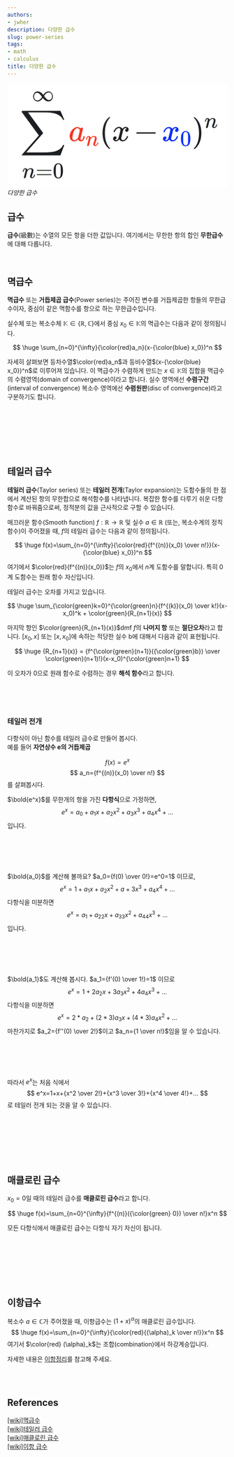 ```yaml
---
authors:
- jwher
description: 다양한 급수
slug: power-series
tags:
- math
- calculus
title: 다양한 급수
---
```


![power series](power-series-formula.png)
*다양한 급수*

<!--truncate-->

## 급수
**급수**(級數)는 수열의 모든 항을 더한 값입니다.
여기에서는 무한한 항의 합인 **무한급수** 에 대해 다룹니다.

<br/>

## 멱급수
**멱급수** 또는 **거듭제곱 급수**(Power series)는 주어진 변수를 거듭제곱한 항들의 무한급수이자,
중심이 같은 멱함수를 항으로 하는 무한급수입니다.

실수체 또는 복소수체 $\mathbb{K} \in \{\mathbb{R,C}\}$에서 중심 $x_0 \in \mathbb{K}$의 멱급수는 다음과 같이 정의됩니다.

$$
\huge
\sum_{n=0}^{\infty}{\color{red}a_n}(x-{\color{blue} x_0})^n
$$

자세히 살펴보면 등차수열$\color{red}a_n$과 등비수열$(x-{\color{blue} x_0})^n$로 이루어져 있습니다.
이 멱급수가 수렴하게 만드는 $x \in \mathbb{K}$의 집합을 멱급수의 수렴영역(domain of convergence)이라고 합니다.
실수 영역에선 **수렴구간**(interval of convergence)
복소수 영역에선 **수렴원판**(disc of convergence)라고 구분하기도 합니다.

<br/><br/><br/><br/><br/><br/>

## 테일러 급수
**테일러 급수**(Taylor series) 또는 **테일러 전개**(Taylor expansion)는 도함수들의 한 점에서 계산된 항의 무한합으로 해석함수를 나타냅니다.
복잡한 함수를 다루기 쉬운 다항함수로 바꿔줌으로써, 정적분의 값을 근사적으로 구할 수 있습니다.

매끄러운 함수(Smooth function) $f:\mathbb{R} \rightarrow \mathbb{R}$ 및 실수 $a \in \mathbb{R}$
(또는, 복소수계의 정칙함수)이 주어졌을 때,
$f$의 테일러 급수는 다음과 같이 정의됩니다.

$$
\huge
f(x)=\sum_{n=0}^{\infty}{\color{red}{f^{(n)}(x_0) \over n!}}(x-{\color{blue} x_0})^n
$$

여기에서 $\color{red}{f^{(n)}(x_0)}$는 $f$의 $x_0$에서 $n$계 도함수를 말합니다.
특히 0계 도함수는 원래 함수 자신입니다.

테일러 급수는 오차를 가지고 있습니다.

$$
\huge
\sum_{\color{green}k=0}^{\color{green}n}{f^{(k)}(x_0) \over k!}(x-x_0)^k + \color{green}{R_{n+1}(x)}
$$

마지막 항인 $\color{green}{R_{n+1}(x)}$dmf $f$의 **나머지 항** 또는 **절단오차**라고 합니다.
$[x_0,x]$ 또는 $[x,x_0]$에 속하는 적당한 실수 b에 대해서 다음과 같이 표현됩니다.

$$
\huge
{R_{n+1}(x)} = {f^{\color{green}(n+1)}({\color{green}b}) \over \color{green}(n+1)!}(x-x_0)^{\color{green}n+1}
$$

이 오차가 0으로 원래 함수로 수렴하는 경우 **해석 함수**라고 합니다.

<br/><br/><br/>

### 테일러 전개

다항식이 아닌 함수를 테일러 급수로 만들어 봅시다.  
예를 들어 **자연상수 e의 거듭제곱**

$$
f(x)=e^x
$$
$$
a_n={f^{(n)}(x_0) \over n!}
$$
를 살펴봅시다.

$\bold{e^x}$를 무한개의 항을 가진 **다항식**으로 가정하면,
$$
e^x=a_0+a_1x+a_2x^2+a_3x^3+a_4x^4+...
$$
입니다.

<br/><br/><br/><br/>

$\bold{a_0}$를 계산해 볼까요? $a_0={f(0) \over 0!}=e^0=1$ 이므로,
$$
e^x=1+a_1x+a_2x^2+a+3x^3+a_4x^4+...
$$
다항식을 미분하면
$$
e^x=a_1+a_22x+a_33x^2+a_44x^3+...
$$
입니다.

<br/><br/><br/><br/>

$\bold{a_1}$도 계산해 봅시다. $a_1={f'(0) \over 1!}=1$ 이므로
$$
e^x=1+2a_2x+3a_3x^2+4a_4x^3+...
$$
다항식을 미분하면
$$
e^x=2*a_2+(2*3)a_3x+(4*3)a_4x^2+...
$$
마찬가지로 $a_2={f''(0) \over 2!}$이고 $a_n={1 \over n!}$임을 알 수 있습니다.

<br/><br/><br/><br/>

따라서 $e^x$는 처음 식에서
$$
e^x=1+x+{x^2 \over 2!}+{x^3 \over 3!}+{x^4 \over 4!}+...
$$
로 테일러 전개 되는 것을 알 수 있습니다.

<br/><br/><br/><br/><br/><br/>

## 매클로린 급수
$x_0=0$일 때의 테일러 급수를 **매클로린 급수**라고 합니다.

$$
\huge
f(x)=\sum_{n=0}^{\infty}{f^{(n)}({\color{green} 0}) \over n!}x^n
$$

모든 다항식에서 매클로린 급수는 다항식 자기 자신이 됩니다.

<br/><br/><br/><br/><br/><br/>

## 이항급수

복소수 $a \in \mathbb C$가 주어졌을 때, 이항급수는 $(1+x)^\alpha$의 매클로린 급수입니다.
$$
\huge
f(x)=\sum_{n=0}^{\infty}{\color{red}{(\alpha)_k \over n!}}x^n
$$
여기서 $\color{red} (\alpha)_k$는 조합(combination)에서 하강계승입니다.

자세한 내용은 [이항정리](/posts/binomial-theorem)를 참고해 주세요.

<br/><br/>

<!-- 조수주기
jpeg(joint photographic experts group), mpeg(moving picture experts group)
DCT(descrete cosine transform), IDCT

양자화(quantization)
색변환(RGB->YCbCr)
block splitting (nxn -> 8x8*m)
DCT
양자화 테이블
zigzag scanning
run-length encoding
huffman coding -->

## References
[[wiki]멱급수](https://ko.wikipedia.org/wiki/멱급수)  
[[wiki]테일러 급수](https://ko.wikipedia.org/wiki/테일러_급수)  
[[wiki]매클로린 급수](https://ko.wikipedia.org/wiki/매클로린_급수)  
[[wiki]이항 급수](https://ko.wikipedia.org/wiki/이항_급수)  

<!--
https://web.archive.org/web/20060821030321/http://f-cpu.seul.org/whygee/dct_fc0/dct_fc0.html
https://www.jezzamon.com/fourier/
https://studyfield.tistory.com/742
-->